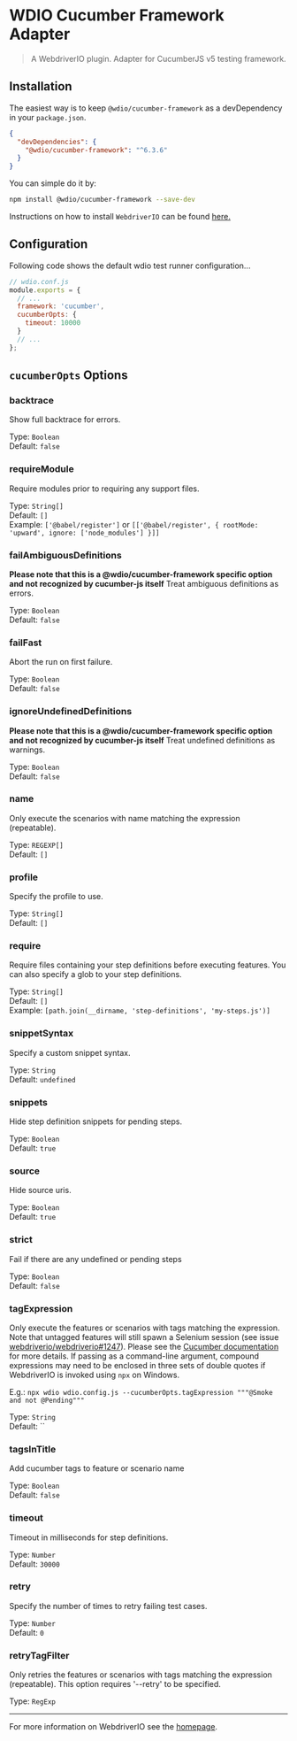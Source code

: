 WDIO Cucumber Framework Adapter
===============================

> A WebdriverIO plugin. Adapter for CucumberJS v5 testing framework.

## Installation

The easiest way is to keep `@wdio/cucumber-framework` as a devDependency in your `package.json`.

```json
{
  "devDependencies": {
    "@wdio/cucumber-framework": "^6.3.6"
  }
}
```

You can simple do it by:

```bash
npm install @wdio/cucumber-framework --save-dev
```

Instructions on how to install `WebdriverIO` can be found [here.](https://webdriver.io/docs/gettingstarted.html)

## Configuration

Following code shows the default wdio test runner configuration...

```js
// wdio.conf.js
module.exports = {
  // ...
  framework: 'cucumber',
  cucumberOpts: {
    timeout: 10000
  }
  // ...
};
```

## `cucumberOpts` Options

### backtrace
Show full backtrace for errors.

Type: `Boolean`<br />
Default: `false`

### requireModule
Require modules prior to requiring any support files.

Type: `String[]`<br />
Default: `[]`<br />
Example: `['@babel/register']` or `[['@babel/register', { rootMode: 'upward', ignore: ['node_modules'] }]]`

### failAmbiguousDefinitions
**Please note that this is a @wdio/cucumber-framework specific option and not recognized by cucumber-js itself**
Treat ambiguous definitions as errors.

Type: `Boolean`<br />
Default: `false`

### failFast
Abort the run on first failure.

Type: `Boolean`<br />
Default: `false`

### ignoreUndefinedDefinitions
**Please note that this is a @wdio/cucumber-framework specific option and not recognized by cucumber-js itself**
Treat undefined definitions as warnings.

Type: `Boolean`<br />
Default: `false`

### name
Only execute the scenarios with name matching the expression (repeatable).

Type: `REGEXP[]`<br />
Default: `[]`

### profile
Specify the profile to use.

Type: `String[]`<br />
Default: `[]`

### require
Require files containing your step definitions before executing features. You can also specify a glob to your step definitions.

Type: `String[]`<br />
Default: `[]`<br />
Example: `[path.join(__dirname, 'step-definitions', 'my-steps.js')]`

### snippetSyntax
Specify a custom snippet syntax.

Type: `String`<br />
Default: `undefined`

### snippets
Hide step definition snippets for pending steps.

Type: `Boolean`<br />
Default: `true`

### source
Hide source uris.

Type: `Boolean`<br />
Default: `true`

### strict
Fail if there are any undefined or pending steps

Type: `Boolean`<br />
Default: `false`

### tagExpression
Only execute the features or scenarios with tags matching the expression. Note that untagged
features will still spawn a Selenium session (see issue [webdriverio/webdriverio#1247](https://github.com/webdriverio/webdriverio/issues/1247)).
Please see the [Cucumber documentation](https://docs.cucumber.io/cucumber/api/#tag-expressions) for more details.
If passing as a command-line argument, compound expressions may need to be enclosed in three sets of double quotes if WebdriverIO is invoked using `npx` on Windows.

E.g.: `npx wdio wdio.config.js --cucumberOpts.tagExpression """@Smoke and not @Pending"""`

Type: `String`<br />
Default: ``

### tagsInTitle
Add cucumber tags to feature or scenario name

Type: `Boolean`<br />
Default: `false`

### timeout
Timeout in milliseconds for step definitions.

Type: `Number`<br />
Default: `30000`

### retry
Specify the number of times to retry failing test cases.

Type: `Number`<br />
Default: `0`

### retryTagFilter
Only retries the features or scenarios with tags matching the expression (repeatable). This option requires '--retry' to be specified.

Type: `RegExp`

----

For more information on WebdriverIO see the [homepage](http://webdriver.io).
